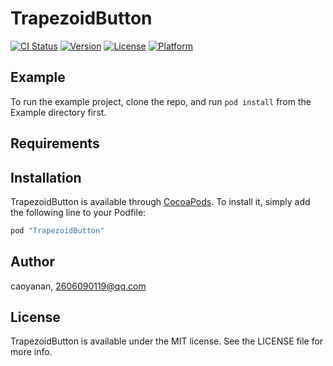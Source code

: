 # TrapezoidButton

[![CI Status](http://img.shields.io/travis/caoyanan/TrapezoidButton.svg?style=flat)](https://travis-ci.org/caoyanan/TrapezoidButton)
[![Version](https://img.shields.io/cocoapods/v/TrapezoidButton.svg?style=flat)](http://cocoapods.org/pods/TrapezoidButton)
[![License](https://img.shields.io/cocoapods/l/TrapezoidButton.svg?style=flat)](http://cocoapods.org/pods/TrapezoidButton)
[![Platform](https://img.shields.io/cocoapods/p/TrapezoidButton.svg?style=flat)](http://cocoapods.org/pods/TrapezoidButton)

## Example

To run the example project, clone the repo, and run `pod install` from the Example directory first.

## Requirements

## Installation

TrapezoidButton is available through [CocoaPods](http://cocoapods.org). To install
it, simply add the following line to your Podfile:

```ruby
pod "TrapezoidButton"
```

## Author

caoyanan, 2606090119@qq.com

## License

TrapezoidButton is available under the MIT license. See the LICENSE file for more info.
